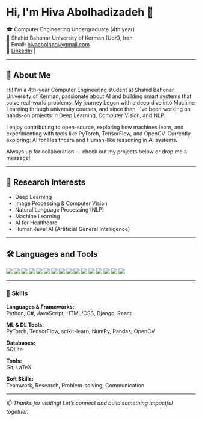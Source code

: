 <h1 align="left">Hi, I'm Hiva Abolhadizadeh 👋</h1>

🎓 Computer Engineering Undergraduate (4th year)  
📍 Shahid Bahonar University of Kerman (UoK), Iran  
📧 Email: hivaabolhadi@gmail.com  
🔗 [LinkedIn](https://www.linkedin.com/in/hivaabolhadizade) |

---

## 🧠 About Me

Hi! I'm a 4th-year Computer Engineering student at Shahid Bahonar University of Kerman, passionate about AI and building smart systems that solve real-world problems.
My journey began with a deep dive into Machine Learning through university courses, and since then, I've been working on hands-on projects in Deep Learning, Computer Vision, and NLP.

I enjoy contributing to open-source, exploring how machines learn, and experimenting with tools like PyTorch, TensorFlow, and OpenCV.
Currently exploring: AI for Healthcare and Human-like reasoning in AI systems.

Always up for collaboration — check out my projects below or drop me a message!

---

## 🔬 Research Interests

- Deep Learning  
- Image Processing & Computer Vision 
- Natural Language Processing (NLP)  
- Machine Learning  
- AI for Healthcare  
- Human-level AI (Artificial General Intelligence)

---

## 🛠️ Languages and Tools

<p>
  <img src="https://img.shields.io/badge/Python-3776AB?style=for-the-badge&logo=python&logoColor=white"/>
  <img src="https://img.shields.io/badge/C%23-239120?style=for-the-badge&logo=c-sharp&logoColor=white"/>
  <img src="https://img.shields.io/badge/JavaScript-F7DF1E?style=for-the-badge&logo=javascript&logoColor=black"/>
  <img src="https://img.shields.io/badge/React-61DAFB?style=for-the-badge&logo=react&logoColor=black"/>
  <img src="https://img.shields.io/badge/HTML5-E34F26?style=for-the-badge&logo=html5&logoColor=white"/>
  <img src="https://img.shields.io/badge/CSS3-1572B6?style=for-the-badge&logo=css3&logoColor=white"/>
  <img src="https://img.shields.io/badge/Django-092E20?style=for-the-badge&logo=django&logoColor=white"/>
  <img src="https://img.shields.io/badge/PyTorch-EE4C2C?style=for-the-badge&logo=pytorch&logoColor=white"/>
  <img src="https://img.shields.io/badge/TensorFlow-FF6F00?style=for-the-badge&logo=tensorflow&logoColor=white"/>
  <img src="https://img.shields.io/badge/scikit--learn-F7931E?style=for-the-badge&logo=scikit-learn&logoColor=white"/>
  <img src="https://img.shields.io/badge/OpenCV-5C3EE8?style=for-the-badge&logo=opencv&logoColor=white"/>
  <img src="https://img.shields.io/badge/Numpy-013243?style=for-the-badge&logo=numpy&logoColor=white"/>
  <img src="https://img.shields.io/badge/Pandas-150458?style=for-the-badge&logo=pandas&logoColor=white"/>
  <img src="https://img.shields.io/badge/SQLite-003B57?style=for-the-badge&logo=sqlite&logoColor=white"/>
  <img src="https://img.shields.io/badge/Git-F05032?style=for-the-badge&logo=git&logoColor=white"/>
  <img src="https://img.shields.io/badge/LaTeX-008080?style=for-the-badge&logo=latex&logoColor=white"/>
</p>

---

### 🧰 Skills

**Languages & Frameworks:**  
Python, C#, JavaScript, HTML/CSS, Django, React

**ML & DL Tools:**  
PyTorch, TensorFlow, scikit-learn, NumPy, Pandas, OpenCV

**Databases:**  
SQLite

**Tools:**  
Git, LaTeX

**Soft Skills:**  
Teamwork, Research, Problem-solving, Communication


---

📫 *Thanks for visiting! Let’s connect and build something impactful together.*
